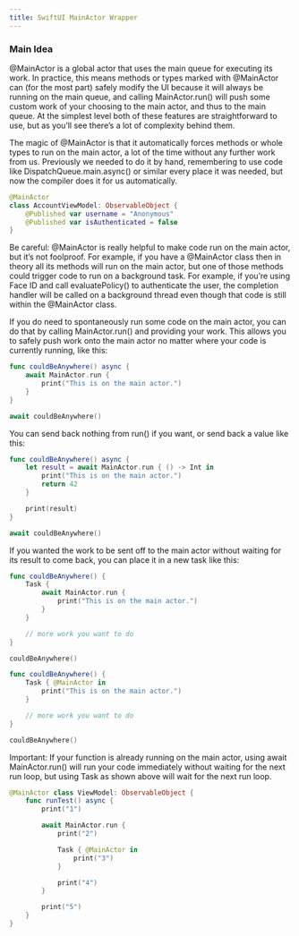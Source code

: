 ```yaml
---
title: SwiftUI MainActor Wrapper
---
```


### Main Idea
 @MainActor is a global actor that uses the main queue for executing its work. In practice, this means methods or types marked with @MainActor can (for the most part) safely modify the UI because it will always be running on the main queue, and calling MainActor.run() will push some custom work of your choosing to the main actor, and thus to the main queue. At the simplest level both of these features are straightforward to use, but as you’ll see there’s a lot of complexity behind them.
 
 The magic of @MainActor is that it automatically forces methods or whole types to run on the main actor, a lot of the time without any further work from us. Previously we needed to do it by hand, remembering to use code like DispatchQueue.main.async() or similar every place it was needed, but now the compiler does it for us automatically.

```swift
@MainActor
class AccountViewModel: ObservableObject {
    @Published var username = "Anonymous"
    @Published var isAuthenticated = false
}

```

Be careful: @MainActor is really helpful to make code run on the main actor, but it’s not foolproof. For example, if you have a @MainActor class then in theory all its methods will run on the main actor, but one of those methods could trigger code to run on a background task. For example, if you’re using Face ID and call evaluatePolicy() to authenticate the user, the completion handler will be called on a background thread even though that code is still within the @MainActor class.

If you do need to spontaneously run some code on the main actor, you can do that by calling MainActor.run() and providing your work. This allows you to safely push work onto the main actor no matter where your code is currently running, like this:

```swift
func couldBeAnywhere() async {
    await MainActor.run {
        print("This is on the main actor.")
    }
}

await couldBeAnywhere()
```

You can send back nothing from run() if you want, or send back a value like this:

```swift
func couldBeAnywhere() async {
    let result = await MainActor.run { () -> Int in
        print("This is on the main actor.")
        return 42
    }

    print(result)
}

await couldBeAnywhere()
```

If you wanted the work to be sent off to the main actor without waiting for its result to come back, you can place it in a new task like this:
```swift 
func couldBeAnywhere() {
    Task {
        await MainActor.run {
            print("This is on the main actor.")
        }
    }

    // more work you want to do
}

couldBeAnywhere()

func couldBeAnywhere() {
    Task { @MainActor in
        print("This is on the main actor.")
    }

    // more work you want to do
}

couldBeAnywhere()
```
Important: If your function is already running on the main actor, using await MainActor.run() will run your code immediately without waiting for the next run loop, but using Task as shown above will wait for the next run loop.

```swift
@MainActor class ViewModel: ObservableObject {
    func runTest() async {
        print("1")

        await MainActor.run {
            print("2")

            Task { @MainActor in
                print("3")
            }

            print("4")
        }

        print("5")
    }
}
```
